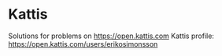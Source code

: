# Kattis
Solutions for problems on https://open.kattis.com
Kattis profile: https://open.kattis.com/users/erikosimonsson
